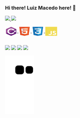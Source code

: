 ### Hi there! Luiz Macedo here! 👋
 <div>
  <a href="https://github.com/luizmacedo">
  <img height="180em" src="https://github-readme-stats.vercel.app/api?username=luizmacedo&show_icons=true&theme=dracula&include_all_commits=true&count_private=true"/>
  <img height="180em" src="https://github-readme-stats.vercel.app/api/top-langs/?username=luizmacedo&layout=compact&langs_count=7&theme=dracula"/>
</div>
<div style="display: inline_block"><br>
  <img align="center" alt="Luiz-Csharp" height="30" width="40" src="https://raw.githubusercontent.com/devicons/devicon/master/icons/csharp/csharp-original.svg">
  <img align="center" alt="Luiz-HTML" height="30" width="40" src="https://raw.githubusercontent.com/devicons/devicon/master/icons/html5/html5-original.svg">
  <img align="center" alt="Luiz-CSS" height="30" width="40" src="https://raw.githubusercontent.com/devicons/devicon/master/icons/css3/css3-original.svg">
  <img align="center" alt="Luiz-Js" height="30" width="40" src="https://raw.githubusercontent.com/devicons/devicon/master/icons/javascript/javascript-plain.svg">
</div>
  
  ##
 
<div> 
  <a href="https://www.linkedin.com/in/luizfmacedo/" target="_blank"><img src="https://img.shields.io/badge/-LinkedIn-%230077B5?style=for-the-badge&logo=linkedin&logoColor=white" target="_blank"></a> 
  <a href="https://twitter.com/OLuizMacedo" target="_blank"><img src="https://img.shields.io/badge/-Twitter-%9146FF?style=for-the-badge&logo=twitter&logoColor=white" target="_blank"></a> 
  <a href = "mailto:luizmacedo@outlook.com"><img src="https://img.shields.io/badge/-Outlook-%23333?style=for-the-badge&logo=microsoft&logoColor=white" target="_blank"></a>
   <a href="https://www.instagram.com/oluizmacedo" target="_blank"><img src="https://img.shields.io/badge/-Instagram-%23E4405F?style=for-the-badge&logo=instagram&logoColor=white" target="_blank"></a>
  
  ![Snake animation](https://github.com/LuizMacedo/luizmacedo/blob/output/github-contribution-grid-snake.svg)
 
</div>

